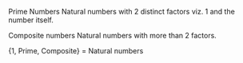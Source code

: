 Prime Numbers
Natural numbers with 2 distinct factors viz. 1 and the number itself.

Composite numbers
Natural numbers with more than 2 factors.

{1, Prime, Composite} = Natural numbers
